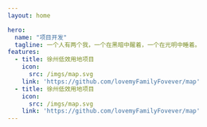 ```yaml
---
layout: home

hero:
  name: "项目开发"
  tagline: 一个人有两个我，一个在黑暗中醒着，一个在光明中睡着。
features:
  - title: 徐州低效用地项目
    icon:
      src: /imgs/map.svg
    link: 'https://github.com/lovemyFamilyFovever/map'
  - title: 徐州低效用地项目
    icon:
      src: /imgs/map.svg
    link: 'https://github.com/lovemyFamilyFovever/map'
---
```

